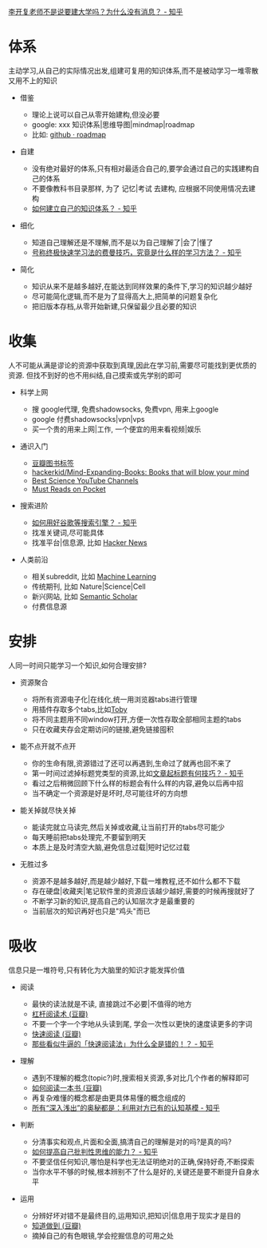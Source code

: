 [李开复老师不是说要建大学吗？为什么没有消息？ - 知乎](https://www.zhihu.com/question/19629920)

# 体系
主动学习,从自己的实际情况出发,组建可复用的知识体系,而不是被动学习一堆零散又用不上的知识

- 借鉴
	- 理论上说可以自己从零开始建构,但没必要
	- google: xxx 知识体系|思维导图|mindmap|roadmap
	- 比如: [github · roadmap](https://github.com/search?utf8=%E2%9C%93&q=roadmap)

- 自建
	- 没有绝对最好的体系,只有相对最适合自己的,要学会通过自己的实践建构自己的体系
	- 不要像教科书目录那样, 为了 记忆|考试 去建构, 应根据不同使用情况去建构
	- [如何建立自己的知识体系？ - 知乎](https://www.zhihu.com/question/19591121)

- 细化
	- 知道自己理解还是不理解,而不是以为自己理解了|会了|懂了
	- [号称终极快速学习法的费曼技巧，究竟是什么样的学习方法？ - 知乎](https://www.zhihu.com/question/20576786)

- 简化
	- 知识从来不是越多越好,在能达到同样效果的条件下,学习的知识越少越好
	- 尽可能简化逻辑,而不是为了显得高大上,把简单的问题复杂化
	- 把旧版本存档,从零开始新建,只保留最少且必要的知识

# 收集
人不可能从满是谬论的资源中获取到真理,因此在学习前,需要尽可能找到更优质的资源. 但找不到好的也不用纠结,自己摸索或先学别的即可

- 科学上网
	- 搜 google代理, 免费shadowsocks, 免费vpn, 用来上google
	- google 付费shadowsocks|vpn|vps
	- 买一个贵的用来上网|工作, 一个便宜的用来看视频|娱乐

- 通识入门
	- [豆瓣图书标签](https://book.douban.com/tag/?view=type&icn=index-sorttags-all)
	- [hackerkid/Mind-Expanding-Books: Books that will blow your mind](https://github.com/hackerkid/Mind-Expanding-Books)
	- [Best Science YouTube Channels](https://www.channelshunt.com/category/Science/)
	- [Must Reads on Pocket](https://getpocket.com/explore/must-reads)

- 搜索进阶
	- [如何用好谷歌等搜索引擎？ - 知乎](https://www.zhihu.com/question/20161362)
	- 找准关键词,尽可能具体
	- 找准平台|信息源, 比如 [Hacker News](https://news.ycombinator.com/)
	
- 人类前沿
	- 相关subreddit, 比如 [Machine Learning](https://www.reddit.com/r/MachineLearning/)
	- 传统期刊, 比如 Nature|Science|Cell
	- 新兴网站, 比如 [Semantic Scholar](https://www.semanticscholar.org/)
	- 付费信息源

# 安排
人同一时间只能学习一个知识,如何合理安排?

- 资源聚合
	- 将所有资源电子化|在线化,统一用浏览器tabs进行管理
	- 用插件存取多个tabs,比如[Toby](https://www.gettoby.com/)
	- 将不同主题用不同window打开,方便一次性存取全部相同主题的tabs
	- 只在收藏夹存会定期访问的链接,避免链接囤积

- 能不点开就不点开
	- 你的生命有限,资源错过了还可以再遇到,生命过了就再也回不来了
	- 第一时间过滤掉标题党类型的资源,比如[文章起标题有何技巧？ - 知乎](https://www.zhihu.com/question/19736817)
	- 看过之后稍微回顾下什么样的标题会有什么样的内容,避免以后再中招
	- 当不确定一个资源是好是坏时,尽可能往坏的方向想

- 能关掉就尽快关掉
	- 能读完就立马读完,然后关掉或收藏,让当前打开的tabs尽可能少
	- 每天睡前把tabs处理完,不要留到明天
	- 本质上是及时清空大脑,避免信息过载|短时记忆过载

- 无胜过多
	- 资源不是越多越好,而是越少越好,下载一堆教程,还不如什么都不下载
	- 存在硬盘|收藏夹|笔记软件里的资源应该越少越好,需要的时候再搜就好了
	- 不断学习新的知识,提高自己的认知层次才是最重要的
	- 当前层次的知识再好也只是"鸡头"而已

# 吸收
信息只是一堆符号,只有转化为大脑里的知识才能发挥价值

- 阅读
	- 最快的读法就是不读, 直接跳过不必要|不值得的地方
	- [杠杆阅读术 (豆瓣)](https://book.douban.com/subject/4169625/)
	- 不要一个字一个字地从头读到尾, 学会一次性以更快的速度读更多的字词
	- [快速阅读 (豆瓣)](https://book.douban.com/subject/3916049/)
	- [那些看似牛逼的「快速阅读法」为什么全是错的！？ - 知乎](https://zhuanlan.zhihu.com/p/25016482)

- 理解
	- 遇到不理解的概念(topic?)时,搜索相关资源,多对比几个作者的解释即可
	- [如何阅读一本书 (豆瓣)](https://book.douban.com/subject/1013208/)
	- 再复杂难懂的概念都是由更具体易懂的概念组成的
	- [所有“深入浅出”的奥秘都是：利用对方已有的认知基模 - 知乎](https://www.zhihu.com/question/28751773/answer/45548874)

- 判断
	- 分清事实和观点,片面和全面,搞清自己的理解是对的吗?是真的吗?
	- [如何提高自己批判性思维的能力？ - 知乎](https://www.zhihu.com/question/20220129)
	- 不要坚信任何知识,哪怕是科学也无法证明绝对的正确,保持好奇,不断探索
	- 当你水平不够的时候,根本辨别不了什么是好的,关键还是要不断提升自身水平

- 运用
	- 分辨好坏对错不是最终目的,运用知识,把知识|信息用于现实才是目的
	- [知道做到 (豆瓣)](https://book.douban.com/subject/26674196/)
	- 摘掉自己的有色眼镜,学会挖掘信息的可用之处
